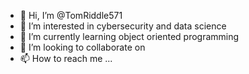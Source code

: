 - 👋 Hi, I’m @TomRiddle571
- 👀 I’m interested in cybersecurity and data science
- 🌱 I’m currently learning object oriented programming
- 💞️ I’m looking to collaborate on 
- 📫 How to reach me ...

<!---
TomRiddle571/TomRiddle571 is a ✨ special ✨ repository because its `README.md` (this file) appears on your GitHub profile.
You can click the Preview link to take a look at your changes.
--->
